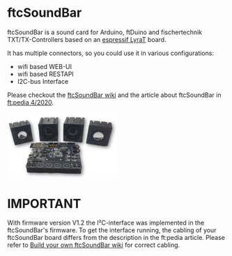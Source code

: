 # ftcSoundBar

ftcSoundBar is a sound card for Arduino, ftDuino and fischertechnik TXT/TX-Controllers based on an <a href="https://www.espressif.com/en/products/devkits/esp32-lyrat">espressif LyraT</a> board.

It has multiple connectors, so you could use it in various configurations:
- wifi based WEB-UI
- wifi based RESTAPI
- I2C-bus Interface

Please checkout the <a href="https://github.com/elektrofuzzis/ftcSoundBar/wiki/">ftcSoundBar wiki</a> and the article about ftcSoundBar in <a href="https://ftcommunity.de/ftpedia/2020/2020-4/ftpedia-2020-4.pdf#page=73">ft:pedia 4/2020</a>.

<img src="wikifiles/ftcSoundBar.png" width="50%">

# IMPORTANT

With firmware version V1.2 the I²C-interface was implemented in the ftcSoundBar's firmware. To get the interface running, the cabling of your ftcSoundBar board differs from the description in the ft:pedia article. Please refer to <a href="https://github.com/elektrofuzzis/ftcSoundBar/wiki/Build-your-own-ftcSoundBar">Build your own ftcSoundBar wiki</a> for correct cabling.
